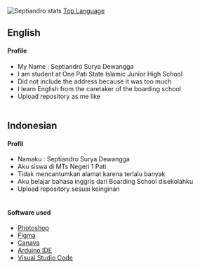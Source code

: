 ![Septiandro stats](https://github-readme-stats.vercel.app/api?username=septiandro-surya&show_icons=true&theme=cobalt)
[Top Language](https://github-readme-stats.vercel.app/api/top-langs/?username=septiandro-surya&layout=compact&theme=cobalt)
    

## English
#### Profile
- My Name : Septiandro Surya Dewangga
- I am student at One Pati State Islamic Junior High School
- Did not include the address because it was too much
- I learn English from the caretaker of the boarding school
- Upload repository as me like
<br><br>
## Indonesian
#### Profil
- Namaku : Septiandro Surya Dewangga
- Aku siswa di MTs Negeri 1 Pati
- Tidak mencantumkan alamat karena terlalu banyak
- Aku belajar bahasa inggris dari Boarding School disekolahku
- Upload repository sesuai keinginan
<br><br>
#### Software used
- [Photoshop](https://www.adobe.com/products/photoshop.html)
- [Figma](https://www.figma.com/)
- [Canava](https://canva.com/)
- [Arduino IDE](https://arduino.cc/)
- [Visual Studio Code](https://code.visualstudio.com/)
